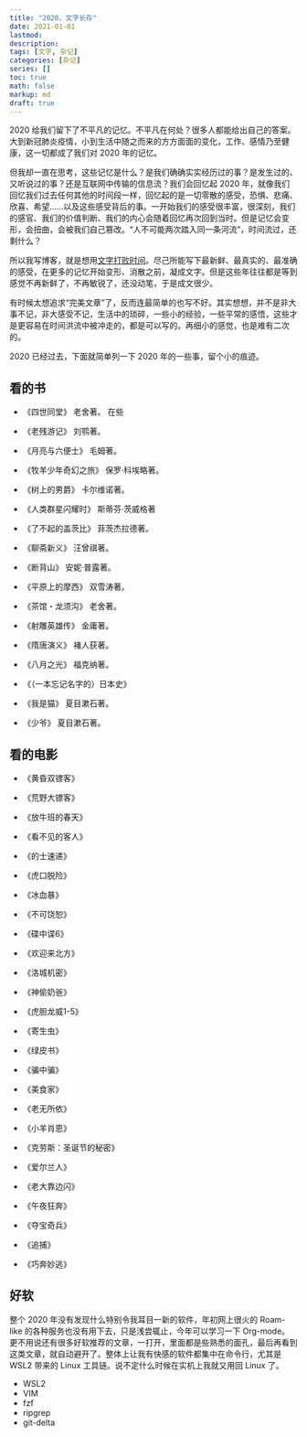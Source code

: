 ```yaml
---
title: "2020，文字长存"
date: 2021-01-01
lastmod:
description:
tags: [文字, 杂记]
categories: [杂记]
series: []
toc: true
math: false
markup: md
draft: true
---
```


2020 给我们留下了不平凡的记忆。不平凡在何处？很多人都能给出自己的答案。大到新冠肺炎疫情，小到生活中随之而来的方方面面的变化，工作、感情乃至健康，这一切都成了我们对 2020 年的记忆。

但我却一直在思考，这些记忆是什么？是我们确确实实经历过的事？是发生过的、又听说过的事？还是互联网中传输的信息流？我们会回忆起 2020 年，就像我们回忆我们过去任何其他的时间段一样，回忆起的是一切零散的感受，恐惧、悲痛、欣喜、希望……以及这些感受背后的事。一开始我们的感受很丰富，很深刻，我们的感官、我们的价值判断、我们的内心会随着回忆再次回到当时。但是记忆会变形，会扭曲，会被我们自己篡改。“人不可能两次踏入同一条河流”，时间流过，还剩什么？

所以我写博客，就是想用[文字打败时间](https://www.littlezhang.com/2017/08/%E6%96%87%E5%AD%97%E6%89%93%E8%B4%A5%E6%97%B6%E9%97%B4/)。尽己所能写下最新鲜、最真实的、最准确的感受，在更多的记忆开始变形、消散之前，凝成文字。但是这些年往往都是等到感觉不再新鲜了，不再敏锐了，还没动笔，于是成文很少。

有时候太想追求“完美文章”了，反而连最简单的也写不好。其实想想，并不是非大事不记，非大感受不记，生活中的琐碎，一些小的经验，一些平常的感悟，这些才是更容易在时间洪流中被冲走的，都是可以写的。再细小的感觉，也是难有二次的。

2020 已经过去，下面就简单列一下 2020 年的一些事，留个小的痕迹。

## 看的书
- 《四世同堂》
老舍著。
在些

- 《老残游记》
刘鹗著。

- 《月亮与六便士》
毛姆著。

- 《牧羊少年奇幻之旅》
保罗·科埃略著。

- 《树上的男爵》
卡尔维诺著。

- 《人类群星闪耀时》
斯蒂芬·茨威格著

- 《了不起的盖茨比》
菲茨杰拉德著。

- 《聊斋新义》
汪曾祺著。

- 《断背山》
安妮·普露著。

- 《平原上的摩西》
双雪涛著。

- 《茶馆・龙须沟》
老舍著。

- 《射雕英雄传》
金庸著。

- 《隋唐演义》
褚人获著。

- 《八月之光》
福克纳著。

- 《（一本忘记名字的）日本史》

- 《我是猫》
夏目漱石著。

- 《少爷》
夏目漱石著。

## 看的电影
- 《黄昏双镖客》

- 《荒野大镖客》

- 《放牛班的春天》

- 《看不见的客人》

- 《的士速递》

- 《虎口脱险》
- 《冰血暴》
- 《不可饶恕》
- 《碟中谍6》
- 《欢迎来北方》
- 《洛城机密》
- 《神偷奶爸》
- 《虎胆龙威1-5》
- 《寄生虫》
- 《绿皮书》
- 《骗中骗》
- 《美食家》
- 《老无所依》
- 《小羊肖恩》
- 《克劳斯：圣诞节的秘密》
- 《爱尔兰人》
- 《老大靠边闪》
- 《午夜狂奔》
- 《夺宝奇兵》
- 《追捕》
- 《巧奔妙逃》

## 好软
整个 2020 年没有发现什么特别令我耳目一新的软件，年初网上很火的 Roam-like 的各种服务也没有用下去，只是浅尝辄止，今年可以学习一下 Org-mode。更不用说还有很多好软推荐的文章，一打开，里面都是些熟悉的面孔，最后再看到这类文章，就自动避开了。整体上让我有快感的软件都集中在命令行，尤其是 WSL2 带来的 Linux 工具链。说不定什么时候在实机上我就又用回 Linux 了。
- WSL2
- VIM
- fzf
- ripgrep
- git-delta